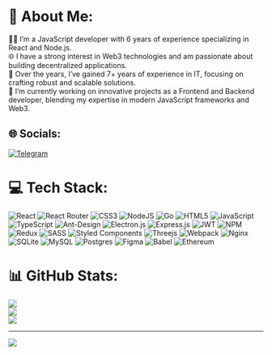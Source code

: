 # 💫 About Me:

👨‍💻 I’m a JavaScript developer with 6 years of experience specializing in React and Node.js. <br>
🌐 I have a strong interest in Web3 technologies and am passionate about building decentralized applications.<br>
📅 Over the years, I’ve gained 7+ years of experience in IT, focusing on crafting robust and scalable solutions.<br>
🚀 I’m currently working on innovative projects as a Frontend and Backend developer, blending my expertise in modern JavaScript frameworks and Web3.

## 🌐 Socials:

[![Telegram](https://img.shields.io/badge/Telegram-26A5E4.svg?logo=telegram&logoColor=white)](https://t.me/PRINCEOFBROKENHEART)

# 💻 Tech Stack:

![React](https://img.shields.io/badge/react-%2320232a.svg?style=for-the-badge&logo=react&logoColor=%2361DAFB) ![React Router](https://img.shields.io/badge/React_Router-CA4245?style=for-the-badge&logo=react-router&logoColor=white) ![CSS3](https://img.shields.io/badge/css3-%231572B6.svg?style=for-the-badge&logo=css3&logoColor=white) ![NodeJS](https://img.shields.io/badge/node.js-6DA55F?style=for-the-badge&logo=node.js&logoColor=white) ![Go](https://img.shields.io/badge/go-%2300ADD8.svg?style=for-the-badge&logo=go&logoColor=white) ![HTML5](https://img.shields.io/badge/html5-%23E34F26.svg?style=for-the-badge&logo=html5&logoColor=white) ![JavaScript](https://img.shields.io/badge/javascript-%23323330.svg?style=for-the-badge&logo=javascript&logoColor=%23F7DF1E) ![TypeScript](https://img.shields.io/badge/typescript-%23007ACC.svg?style=for-the-badge&logo=typescript&logoColor=white) ![Ant-Design](https://img.shields.io/badge/-AntDesign-%230170FE?style=for-the-badge&logo=ant-design&logoColor=white) ![Electron.js](https://img.shields.io/badge/Electron-191970?style=for-the-badge&logo=Electron&logoColor=white) ![Express.js](https://img.shields.io/badge/express.js-%23404d59.svg?style=for-the-badge&logo=express&logoColor=%2361DAFB) ![JWT](https://img.shields.io/badge/JWT-black?style=for-the-badge&logo=JSON%20web%20tokens) ![NPM](https://img.shields.io/badge/NPM-%23000000.svg?style=for-the-badge&logo=npm&logoColor=white) ![Redux](https://img.shields.io/badge/redux-%23593d88.svg?style=for-the-badge&logo=redux&logoColor=white) ![SASS](https://img.shields.io/badge/SASS-hotpink.svg?style=for-the-badge&logo=SASS&logoColor=white) ![Styled Components](https://img.shields.io/badge/styled--components-DB7093?style=for-the-badge&logo=styled-components&logoColor=white) ![Threejs](https://img.shields.io/badge/threejs-black?style=for-the-badge&logo=three.js&logoColor=white) ![Webpack](https://img.shields.io/badge/webpack-%238DD6F9.svg?style=for-the-badge&logo=webpack&logoColor=black) ![Nginx](https://img.shields.io/badge/nginx-%23009639.svg?style=for-the-badge&logo=nginx&logoColor=white) ![SQLite](https://img.shields.io/badge/sqlite-%2307405e.svg?style=for-the-badge&logo=sqlite&logoColor=white) ![MySQL](https://img.shields.io/badge/mysql-%2300f.svg?style=for-the-badge&logo=mysql&logoColor=white) ![Postgres](https://img.shields.io/badge/postgres-%23316192.svg?style=for-the-badge&logo=postgresql&logoColor=white) ![Figma](https://img.shields.io/badge/figma-%23F24E1E.svg?style=for-the-badge&logo=figma&logoColor=white)
![Babel](https://img.shields.io/badge/Babel-F9DC3e?style=for-the-badge&logo=babel&logoColor=black)
![Ethereum](https://img.shields.io/badge/Ethereum-3C3C3D?style=for-the-badge&logo=ethereum&logoColor=white)

# 📊 GitHub Stats:

![](https://github-readme-stats.vercel.app/api?username=amandany&theme=radical&hide_border=false&include_all_commits=true&count_private=true)<br/>
![](https://github-readme-streak-stats.herokuapp.com/?user=amandany&theme=radical&hide_border=false)<br/>
![](https://github-readme-stats.vercel.app/api/top-langs/?username=amandany&theme=radical&hide_border=false&include_all_commits=true&count_private=true&layout=compact)

---

[![](https://visitcount.itsvg.in/api?id=amandany&label=Profile%20Views&color=6&icon=0&pretty=false)](https://visitcount.itsvg.in)
